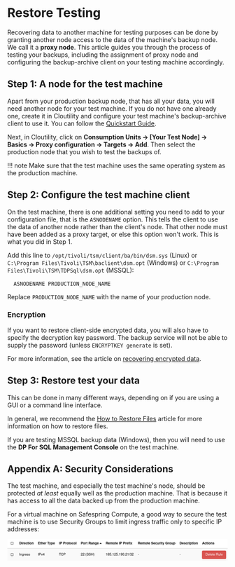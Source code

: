 Restore Testing
==================

Recovering data to another machine for testing purposes can be done 
by granting another node access to the data of the machine's backup node. 
We call it a **proxy node**. This article guides you 
through the process of testing your backups, including the assignment of proxy 
node and configuring the backup-archive client on your testing machine 
accordingly.

Step 1: A node for the test machine
-----------------------------------------
Apart from your production backup node, that has all your data, 
you will need another node for your test machine. If you do not have one 
already one, create it in Cloutility and configure your test machine's 
backup-archive client to use it. You can follow the 
[Quickstart Guide](../quickstart-guide.md).

Next, in Cloutility, click on **Consumption Units -> [Your Test Node] -> 
Basics -> Proxy configuration -> Targets -> Add**. 
Then select the production node that you wish to test the backups of.

!!! note 
     Make sure that the test machine uses the same operating system as 
     the production machine.

Step 2: Configure the test machine client
------------------------------------------
On the test machine, there is one additional setting you need to add to your
configuration file, that is the `ASNODENAME` option. This tells the client
to use the data of another node rather than the client's node. That other 
node must have been added as a proxy target, or else this option won't work. 
This is what you did in Step 1.

Add this line to `/opt/tivoli/tsm/client/ba/bin/dsm.sys` (Linux) or
`C:\Program Files\Tivoli\TSM\baclient\dsm.opt` (Windows) or `C:\Program Files\Tivoli\TSM\TDPSql\dsm.opt` (MSSQL):
```
  ASNODENAME PRODUCTION_NODE_NAME
```
Replace `PRODUCTION_NODE_NAME` with the name of your production node.

### Encryption

If you want to restore client-side encrypted data, you will also have to specify the decryption key password. The backup service will not be able to
supply the password (unless `ENCRYPTKEY generate` is set).

For more information, see the article on [recovering encrypted data](encryption.md).

Step 3: Restore test your data
------------------------------------
This can be done in many different ways, depending on if you are using a GUI
or a command line interface.

In general, we recommend the [How to Restore Files](basics.md) article for 
more information on how to restore files.

If you are testing MSSQL backup data (Windows), then you will need to use the 
**DP For SQL Management Console** on the test machine.

Appendix A: Security Considerations
------------------------------------
The test machine, and especially the test machine's node, should be protected 
_at least_ equally well as the production machine. That is because it has access
to all the data backed up from the production machine.

For a virtual machine on Safespring Compute, a good way to secure the test
machine is to use Security Groups to limit ingress traffic only to specific
IP addresses:

![Security Group Ingress Rule](../images/security-group-ingress-rule.png)
